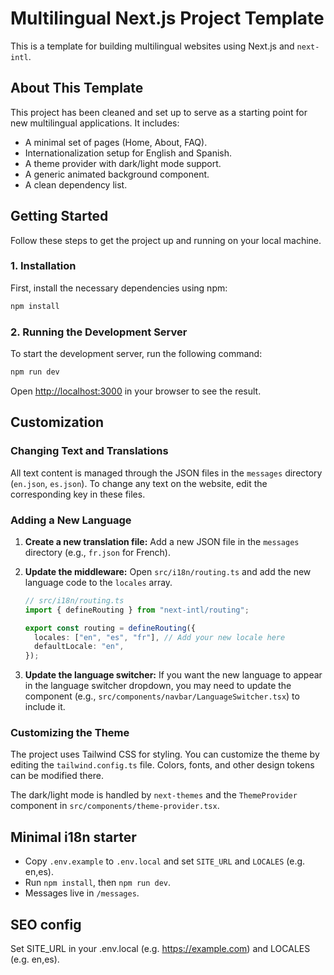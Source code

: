 # Multilingual Next.js Project Template

This is a template for building multilingual websites using Next.js and `next-intl`.

## About This Template

This project has been cleaned and set up to serve as a starting point for new multilingual applications. It includes:

- A minimal set of pages (Home, About, FAQ).
- Internationalization setup for English and Spanish.
- A theme provider with dark/light mode support.
- A generic animated background component.
- A clean dependency list.

## Getting Started

Follow these steps to get the project up and running on your local machine.

### 1. Installation

First, install the necessary dependencies using npm:

```bash
npm install
```

### 2. Running the Development Server

To start the development server, run the following command:

```bash
npm run dev
```

Open [http://localhost:3000](http://localhost:3000) in your browser to see the result.

## Customization

### Changing Text and Translations

All text content is managed through the JSON files in the `messages` directory (`en.json`, `es.json`). To change any text on the website, edit the corresponding key in these files.

### Adding a New Language

1.  **Create a new translation file:** Add a new JSON file in the `messages` directory (e.g., `fr.json` for French).
2.  **Update the middleware:** Open `src/i18n/routing.ts` and add the new language code to the `locales` array.

    ```typescript
    // src/i18n/routing.ts
    import { defineRouting } from "next-intl/routing";

    export const routing = defineRouting({
      locales: ["en", "es", "fr"], // Add your new locale here
      defaultLocale: "en",
    });
    ```

3.  **Update the language switcher:** If you want the new language to appear in the language switcher dropdown, you may need to update the component (e.g., `src/components/navbar/LanguageSwitcher.tsx`) to include it.

### Customizing the Theme

The project uses Tailwind CSS for styling. You can customize the theme by editing the `tailwind.config.ts` file. Colors, fonts, and other design tokens can be modified there.

The dark/light mode is handled by `next-themes` and the `ThemeProvider` component in `src/components/theme-provider.tsx`.
## Minimal i18n starter
- Copy `.env.example` to `.env.local` and set `SITE_URL` and `LOCALES` (e.g. en,es).
- Run `npm install`, then `npm run dev`.
- Messages live in `/messages`.

## SEO config
Set SITE_URL in your .env.local (e.g. https://example.com) and LOCALES (e.g. en,es).
